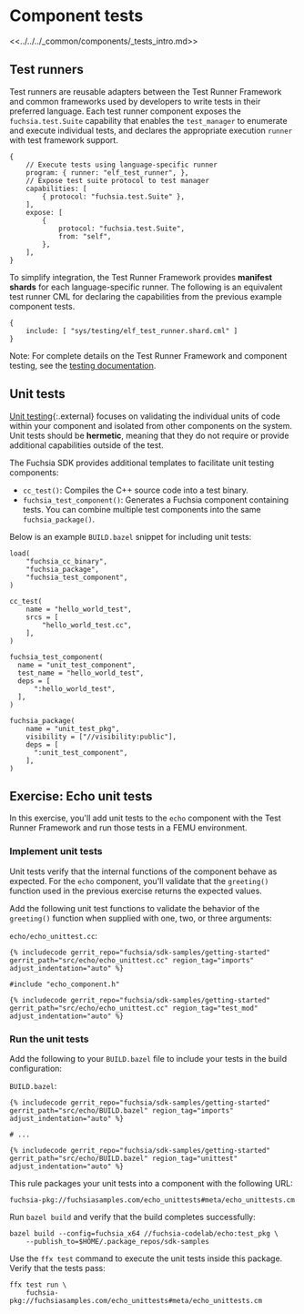 # Component tests

<<../../../_common/components/_tests_intro.md>>

## Test runners

Test runners are reusable adapters between the Test Runner Framework and common
frameworks used by developers to write tests in their preferred
language. Each test runner component exposes the `fuchsia.test.Suite` capability
that enables the `test_manager` to enumerate and execute individual tests, and
declares the appropriate execution `runner` with test framework support.

```json5
{
    // Execute tests using language-specific runner
    program: { runner: "elf_test_runner", },
    // Expose test suite protocol to test manager
    capabilities: [
        { protocol: "fuchsia.test.Suite" },
    ],
    expose: [
        {
            protocol: "fuchsia.test.Suite",
            from: "self",
        },
    ],
}
```

To simplify integration, the Test Runner Framework provides **manifest shards**
for each language-specific runner. The following is an equivalent test runner
CML for declaring the capabilities from the previous example component tests.

```json5
{
    include: [ "sys/testing/elf_test_runner.shard.cml" ]
}
```

Note: For complete details on the Test Runner Framework and component testing,
see the
[testing documentation](/docs/development/testing/components/test_runner_framework.md).

## Unit tests

[Unit testing](https://en.wikipedia.org/wiki/Unit_testing){:.external} focuses
on validating the individual units of code within your component and isolated
from other components on the system. Unit tests should be **hermetic**, meaning
that they do not require or provide additional capabilities outside of the test.

The Fuchsia SDK provides additional templates to facilitate unit testing
components:

* `cc_test()`: Compiles the C++ source code into a test binary.
* `fuchsia_test_component()`: Generates a Fuchsia component containing tests.
  You can combine multiple test components into the same `fuchsia_package()`.

Below is an example `BUILD.bazel` snippet for including unit tests:

```bazel
load(
    "fuchsia_cc_binary",
    "fuchsia_package",
    "fuchsia_test_component",
)

cc_test(
    name = "hello_world_test",
    srcs = [
        "hello_world_test.cc",
    ],
)

fuchsia_test_component(
  name = "unit_test_component",
  test_name = "hello_world_test",
  deps = [
      ":hello_world_test",
  ],
)

fuchsia_package(
    name = "unit_test_pkg",
    visibility = ["//visibility:public"],
    deps = [
      ":unit_test_component",
    ],
)
```

## Exercise: Echo unit tests

In this exercise, you'll add unit tests to the `echo` component with the
Test Runner Framework and run those tests in a FEMU environment.

### Implement unit tests

Unit tests verify that the internal functions of the component behave as
expected. For the `echo` component, you'll validate that the `greeting()`
function used in the previous exercise returns the expected values.

Add the following unit test functions to validate the behavior of the
`greeting()` function when supplied with one, two, or three arguments:

`echo/echo_unittest.cc`:

```
{% includecode gerrit_repo="fuchsia/sdk-samples/getting-started" gerrit_path="src/echo/echo_unittest.cc" region_tag="imports" adjust_indentation="auto" %}

#include "echo_component.h"

{% includecode gerrit_repo="fuchsia/sdk-samples/getting-started" gerrit_path="src/echo/echo_unittest.cc" region_tag="test_mod" adjust_indentation="auto" %}
```

### Run the unit tests

Add the following to your `BUILD.bazel` file to include your tests in the build
configuration:

`BUILD.bazel`:

```bazel
{% includecode gerrit_repo="fuchsia/sdk-samples/getting-started" gerrit_path="src/echo/BUILD.bazel" region_tag="imports" adjust_indentation="auto" %}

# ...

{% includecode gerrit_repo="fuchsia/sdk-samples/getting-started" gerrit_path="src/echo/BUILD.bazel" region_tag="unittest" adjust_indentation="auto" %}
```

This rule packages your unit tests into a component with the following URL:

```none {:.devsite-disable-click-to-copy}
fuchsia-pkg://fuchsiasamples.com/echo_unittests#meta/echo_unittests.cm
```

Run `bazel build` and verify that the build completes successfully:

```posix-terminal
bazel build --config=fuchsia_x64 //fuchsia-codelab/echo:test_pkg \
    --publish_to=$HOME/.package_repos/sdk-samples
```

Use the `ffx test` command to execute the unit tests inside this package.
Verify that the tests pass:

```posix-terminal
ffx test run \
    fuchsia-pkg://fuchsiasamples.com/echo_unittests#meta/echo_unittests.cm
```
